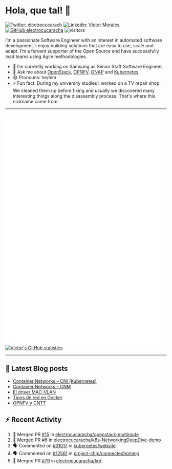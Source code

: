 # Hola, que tal! 👋

[![Twitter: electrocucarach](https://img.shields.io/twitter/follow/electrocucarach?style=social)](https://twitter.com/electrocucarach)
[![Linkedin: Victor Morales](https://img.shields.io/badge/-VictorMorales-blue?style=flat-square&logo=Linkedin&logoColor=white&link=https://www.linkedin.com/in/electrocucaracha/)](https://www.linkedin.com/in/electrocucaracha/)
[![GitHub electrocucaracha](https://img.shields.io/github/followers/electrocucaracha?label=follow&style=social)](https://github.com/electrocucaracha)
![visitors](https://visitor-badge.glitch.me/badge?page_id=electrocucaracha.electrocucaracha)

I’m a passionate Software Engineer with an interest in automated
software development. I enjoy building solutions that are easy to use,
scale and adapt. I’m a fervent supporter of the Open Source and have
successfully lead teams using Agile methodologies.

- 🔭 I’m currently working on Samsung as Senior Staff Software
Engineer.
- 💬 Ask me about [OpenStack](https://www.openstack.org/),
[OPNFV](https://www.opnfv.org/), [ONAP](https://www.onap.org/) and
[Kubernetes](https://kubernetes.io/).
- 😄 Pronouns: he/him
- ⚡ Fun fact: During my university studies I worked on a TV repair
shop. We cleaned them up before fixing and usually we discovered many
interesting things along the disassembly process. That's where this
nickname came from.

---

![Metrics](https://github.com/electrocucaracha/electrocucaracha/blob/master/github-metrics.svg)
[![Victor's GitHub statistics](https://github-readme-stats.vercel.app/api?username=electrocucaracha)](https://github.com/anuraghazra/github-readme-stats#github-stats-card)

---

## 📘 Latest Blog posts

<!-- BLOG-POST-LIST:START -->
- [Container Networks – CNI &lpar;Kubernetes&rpar;](https://electrocucaracha.com/2021/07/05/container-networks-cni/)
- [Container Networks – CNM](https://electrocucaracha.com/2020/08/28/container-network-model/)
- [El driver MAC-VLAN](https://electrocucaracha.com/2020/07/01/el-driver-mac-vlan/)
- [Tipos de red en Docker](https://electrocucaracha.com/2020/06/13/tipos-de-red-en-docker/)
- [OPNFV y CNTT](https://electrocucaracha.com/2020/05/29/opnfv-y-cntt/)
<!-- BLOG-POST-LIST:END -->

## :zap: Recent Activity

<!--START_SECTION:activity-->
1. 🎉 Merged PR [#15](https://github.com/electrocucaracha/openstack-multinode/pull/15) in [electrocucaracha/openstack-multinode](https://github.com/electrocucaracha/openstack-multinode)
2. 🎉 Merged PR [#6](https://github.com/electrocucaracha/k8s-NetworkingDeepDive-demo/pull/6) in [electrocucaracha/k8s-NetworkingDeepDive-demo](https://github.com/electrocucaracha/k8s-NetworkingDeepDive-demo)
3. 🗣 Commented on [#31017](https://github.com/kubernetes/website/issues/31017) in [kubernetes/website](https://github.com/kubernetes/website)
4. 🗣 Commented on [#12561](https://github.com/project-chip/connectedhomeip/issues/12561) in [project-chip/connectedhomeip](https://github.com/project-chip/connectedhomeip)
5. 🎉 Merged PR [#79](https://github.com/electrocucaracha/krd/pull/79) in [electrocucaracha/krd](https://github.com/electrocucaracha/krd)
<!--END_SECTION:activity-->
